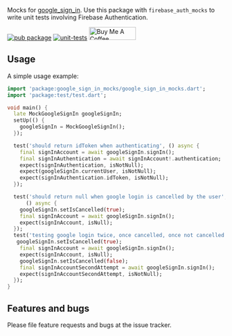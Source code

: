 Mocks for [google_sign_in](https://pub.dev/packages/google_sign_in). Use this
package with `firebase_auth_mocks` to write unit tests involving Firebase
Authentication.

[![pub package](https://img.shields.io/pub/v/google_sign_in_mocks.svg)](https://pub.dartlang.org/packages/google_sign_in_mocks)
[![unit-tests](https://github.com/atn832/google_sign_in_mocks/actions/workflows/unit-tests.yaml/badge.svg)](https://github.com/atn832/google_sign_in_mocks/actions/workflows/unit-tests.yaml)
<a href="https://www.buymeacoffee.com/anhtuann" target="_blank"><img src="https://cdn.buymeacoffee.com/buttons/v2/default-yellow.png" alt="Buy Me A Coffee" height="30px" width= "108px"></a>

## Usage

A simple usage example:

```dart
import 'package:google_sign_in_mocks/google_sign_in_mocks.dart';
import 'package:test/test.dart';

void main() {
  late MockGoogleSignIn googleSignIn;
  setUp(() {
    googleSignIn = MockGoogleSignIn();
  });

  test('should return idToken when authenticating', () async {
    final signInAccount = await googleSignIn.signIn();
    final signInAuthentication = await signInAccount!.authentication;
    expect(signInAuthentication, isNotNull);
    expect(googleSignIn.currentUser, isNotNull);
    expect(signInAuthentication.idToken, isNotNull);
  });

  test('should return null when google login is cancelled by the user',
      () async {
    googleSignIn.setIsCancelled(true);
    final signInAccount = await googleSignIn.signIn();
    expect(signInAccount, isNull);
  });
  test('testing google login twice, once cancelled, once not cancelled at the same test.', () async {
   googleSignIn.setIsCancelled(true);
    final signInAccount = await googleSignIn.signIn();
    expect(signInAccount, isNull);
    googleSignIn.setIsCancelled(false);
    final signInAccountSecondAttempt = await googleSignIn.signIn();
    expect(signInAccountSecondAttempt, isNotNull);
  });
}
```

## Features and bugs

Please file feature requests and bugs at the issue tracker.
